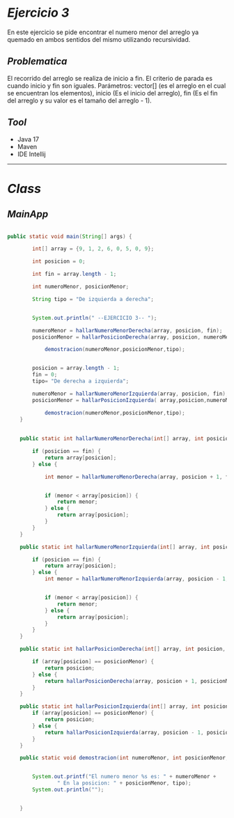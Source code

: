 # _Ejercicio 3_

En este ejercicio se pide encontrar el 
numero menor del arreglo ya quemado en ambos 
sentidos del mismo utilizando recursividad.


## _Problematica_
El recorrido del arreglo se realiza de inicio a fin. El criterio de parada es cuando inicio y fin son iguales.
Parámetros: vector[] (es el arreglo en el cual se encuentran los elementos), inicio (Es el inicio del arreglo), fin (Es el fin del arreglo y su valor es el tamaño del arreglo - 1).


## _Tool_
- Java 17
- Maven
- IDE Intellij

___________

# _Class_

## _MainApp_

```java

public static void main(String[] args) {

        int[] array = {9, 1, 2, 6, 0, 5, 0, 9};

        int posicion = 0;

        int fin = array.length - 1;

        int numeroMenor, posicionMenor;

        String tipo = "De izquierda a derecha";


        System.out.println(" --EJERCICIO 3-- ");

        numeroMenor = hallarNumeroMenorDerecha(array, posicion, fin);
        posicionMenor = hallarPosicionDerecha(array, posicion, numeroMenor);

            demostracion(numeroMenor,posicionMenor,tipo);


        posicion = array.length - 1;
        fin = 0;
        tipo= "De derecha a izquierda";

        numeroMenor = hallarNumeroMenorIzquierda(array, posicion, fin);
        posicionMenor = hallarPosicionIzquierda( array,posicion,numeroMenor);

            demostracion(numeroMenor,posicionMenor,tipo);
    }
    
    
    public static int hallarNumeroMenorDerecha(int[] array, int posicion, int fin) {

        if (posicion == fin) {
            return array[posicion];
        } else {

            int menor = hallarNumeroMenorDerecha(array, posicion + 1, fin);


            if (menor < array[posicion]) {
                return menor;
            } else {
                return array[posicion];
            }
        }
    }

    public static int hallarNumeroMenorIzquierda(int[] array, int posicion, int fin) {

        if (posicion == fin) {
            return array[posicion];
        } else {
            int menor = hallarNumeroMenorIzquierda(array, posicion - 1, fin);


            if (menor < array[posicion]) {
                return menor;
            } else {
                return array[posicion];
            }
        }
    }

    public static int hallarPosicionDerecha(int[] array, int posicion, int posicionMenor) {

        if (array[posicion] == posicionMenor) {
            return posicion;
        } else {
            return hallarPosicionDerecha(array, posicion + 1, posicionMenor);
        }
    }

    public static int hallarPosicionIzquierda(int[] array, int posicion, int posicionMenor) {
        if (array[posicion] == posicionMenor) {
            return posicion;
        } else {
            return hallarPosicionIzquierda(array, posicion - 1, posicionMenor);
        }
    }

    public static void demostracion(int numeroMenor, int posicionMenor, String tipo) {


        System.out.printf("El numero menor %s es: " + numeroMenor +
                " En la posicion: " + posicionMenor, tipo);
        System.out.println("");


    }